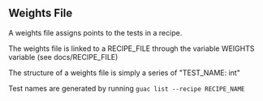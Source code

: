 ## Weights File

A weights file assigns points to the tests in a recipe.

The weights file is linked to a RECIPE_FILE through the variable WEIGHTS variable (see docs/RECIPE\_FILE)

The structure of a weights file is simply a series of "TEST_NAME: int"

Test names are generated by running ```guac list --recipe RECIPE_NAME```
